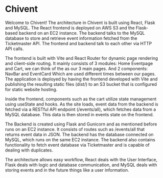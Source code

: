 # Chivent
Welcome to Chivent! The architecture in Chivent is built using React, Flask and MySQL. The React frontend is deployed on AWS S3 and the Flask-based backend on an EC2 instance. The backend talks to the MySQL database to store and retrieve event information fetched from the Ticketmaster API. The frontend and backend talk to each other via HTTP API calls.

The frontend is built with Vite and React Router for dynamic page rendering and client-side routing. It mainly consists of 3 modules: Home Eventpage and Cart, we can think of the as our 3 main pages. And 2 components: NavBar and EventCard Which are used different times between our pages. The application is deployed by having the frontend developed with Vite and publishing the resulting static files (dist/) to an S3 bucket that is configured for static website hosting.

Inside the frontend, components such as the cart utilize state management using useState and hooks. As the site loads, event data from the backend is fetched via a RESTful API endpoint (/events/all), which fetches data from a MySQL database. This data is then stored in events state on the frontend.

The Backend is created using Flask and Gunicorn and as mentioned before runs on an EC2 instance. It consists of routes such as /events/all that returns event data in JSON. The backend has the database connected on MySQL, which runs on the same EC2 instance. The backend also contains functionality to fetch event database via Ticketmaster and is capable of dealing with duplicates. 
 
The architecture allows easy workflow, React deals with the User Interface, Flask deals with logic and database communication, and MySQL deals with storing events and in the future things like a user information. 
